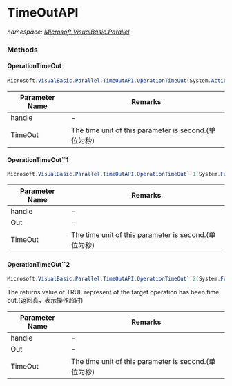 ﻿# TimeOutAPI
_namespace: [Microsoft.VisualBasic.Parallel](./index.md)_





### Methods

#### OperationTimeOut
```csharp
Microsoft.VisualBasic.Parallel.TimeOutAPI.OperationTimeOut(System.Action,System.Double)
```


|Parameter Name|Remarks|
|--------------|-------|
|handle|-|
|TimeOut|The time unit of this parameter is second.(单位为秒)|


#### OperationTimeOut``1
```csharp
Microsoft.VisualBasic.Parallel.TimeOutAPI.OperationTimeOut``1(System.Func{``0},``0@,System.Double)
```


|Parameter Name|Remarks|
|--------------|-------|
|handle|-|
|Out|-|
|TimeOut|The time unit of this parameter is second.(单位为秒)|


#### OperationTimeOut``2
```csharp
Microsoft.VisualBasic.Parallel.TimeOutAPI.OperationTimeOut``2(System.Func{``0,``1},``0,``1@,System.Double)
```
The returns value of TRUE represent of the target operation has been time out.(返回真，表示操作超时)

|Parameter Name|Remarks|
|--------------|-------|
|handle|-|
|Out|-|
|TimeOut|The time unit of this parameter is second.(单位为秒)|



